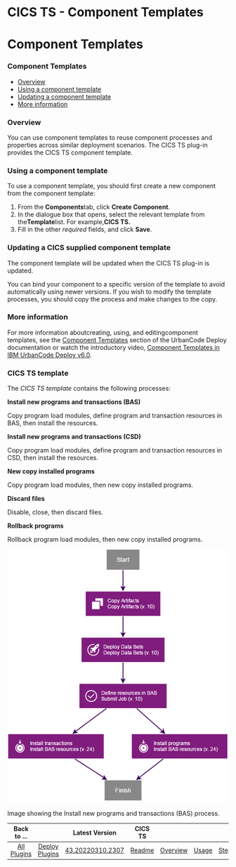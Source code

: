 
CICS TS - Component Templates
=============================

# Component Templates



### Component Templates





* [Overview](#overview)
* [Using a component template](#using)
* [Updating a component template](#updating)
* [More information](#more_info)


### Overview


You can use component templates to reuse component processes and properties across similar deployment scenarios. The CICS TS plug-in provides the CICS TS component template.


### Using a component template


To use a component template, you should first create a new component from the component template:


1. From the **Components**tab, click **Create Component**.
2. In the dialogue box that opens, select the relevant template from the****Template****list. For example,**CICS TS.**
3. Fill in the other *required* fields, and click **Save**.


### Updating a CICS supplied component template


The component template will be updated when the CICS TS plug-in is updated.


You can bind your component to a specific version of the template to avoid automatically using newer versions. If you wish to modify the template processes, you should copy the process and make changes to the copy.


### More information


For more information aboutcreating, using, and editingcomponent templates, see the [Component Templates](https://www.ibm.com/support/knowledgecenter/SS4GSP_7.1.1/com.ibm.udeploy.doc/topics/comp_template.html "Component Templates") section of the UrbanCode Deploy documentation or watch the introductory video, [Component Templates in IBM UrbanCode Deploy v6.0](https://mediacenter.ibm.com/media/Component+Templates+in+IBM+UrbanCode+Deploy+v6.0/0_m7rucqyz "Component Templates in IBM UrbanCode Deploy v6.0").


### CICS TS template


The *CICS TS template* contains the following processes:


**Install new programs and transactions (BAS)**


Copy program load modules, define program and transaction resources in BAS, then install the resources.


**Install new programs and transactions (CSD)**


Copy program load modules, define program and transaction resources in CSD, then install the resources.


**New copy installed programs**


Copy program load modules, then new copy installed programs.


**Discard files**


Disable, close, then discard files.


**Rollback programs**


Rollback program load modules, then new copy installed programs.


![Image showing the 'Install new programs and transactions (BAS)' process.](install_bas_programs.png)


Image showing the Install new programs and transactions (BAS) process.




|Back to ...||Latest Version|CICS TS ||||||
| :---: | :---: | :---: | :---: | :---: | :---: | :---: | :---: | :---: |
|[All Plugins](../../index.md)|[Deploy Plugins](../README.md)|[43.20220310.2307]()|[Readme](README.md)|[Overview](overview.md)|[Usage](usage.md)|[Steps](steps.md)|[Troubleshooting](troubleshooting.md)|[Downloads](downloads.md)|
